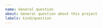 ```yaml
---
name: General question
about: General question about this project
labels: kind/question
---
```


<!--
If the matter is security related, please disclose it privately via security@defichain.com
-->
